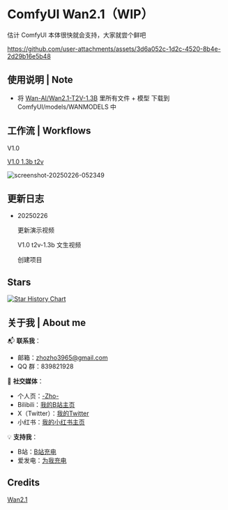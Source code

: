 # ComfyUI Wan2.1（WIP）

估计 ComfyUI 本体很快就会支持，大家就尝个鲜吧





https://github.com/user-attachments/assets/3d6a052c-1d2c-4520-8b4e-2d29b16e5b48




## 使用说明 | Note

- 将 [Wan-AI/Wan2.1-T2V-1.3B](https://huggingface.co/Wan-AI/Wan2.1-T2V-1.3B) 里所有文件 + 模型 下载到 ComfyUI/models/WANMODELS 中


## 工作流 | Workflows

V1.0

  [V1.0 1.3b t2v](https://github.com/ZHO-ZHO-ZHO/ComfyUI-Wan-ZHO/blob/main/wan2.1-t2v-1.3b%20WORKFLOWS/wan2.1-t2v-1.3b%201.0【zho】.json)
  
  ![screenshot-20250226-052349](https://github.com/user-attachments/assets/3af7edab-a6c3-4f8f-97fb-5349b527fb9a)

  


## 更新日志

- 20250226

  更新演示视频

  V1.0 t2v-1.3b 文生视频

  创建项目
  

## Stars 

[![Star History Chart](https://api.star-history.com/svg?repos=ZHO-ZHO-ZHO/ComfyUI-Wan-ZHO&type=Date)](https://star-history.com/#ZHO-ZHO-ZHO/ComfyUI-Wan-ZHO&Date)


## 关于我 | About me

📬 **联系我**：
- 邮箱：zhozho3965@gmail.com
- QQ 群：839821928

🔗 **社交媒体**：
- 个人页：[-Zho-](https://jike.city/zho)
- Bilibili：[我的B站主页](https://space.bilibili.com/484366804)
- X（Twitter）：[我的Twitter](https://twitter.com/ZHO_ZHO_ZHO)
- 小红书：[我的小红书主页](https://www.xiaohongshu.com/user/profile/63f11530000000001001e0c8?xhsshare=CopyLink&appuid=63f11530000000001001e0c8&apptime=1690528872)

💡 **支持我**：
- B站：[B站充电](https://space.bilibili.com/484366804)
- 爱发电：[为我充电](https://afdian.com/a/ZHOZHO)


## Credits

[Wan2.1](https://github.com/Wan-Video/Wan2.1/tree/main)
